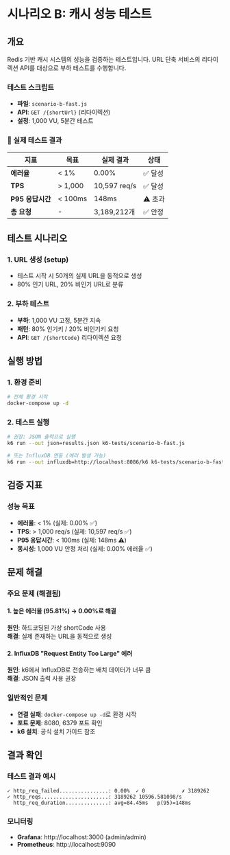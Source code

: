 # 시나리오 B: 캐시 성능 테스트

## 개요

Redis 기반 캐시 시스템의 성능을 검증하는 테스트입니다. URL 단축 서비스의 리다이렉션 API를 대상으로 부하 테스트를 수행합니다.

### 테스트 스크립트

- **파일**: `scenario-b-fast.js`
- **API**: `GET /{shortUrl}` (리다이렉션)
- **설정**: 1,000 VU, 5분간 테스트

### 🎯 실제 테스트 결과

| 지표             | 목표    | 실제 결과    | 상태    |
| ---------------- | ------- | ------------ | ------- |
| **에러율**       | < 1%    | 0.00%        | ✅ 달성 |
| **TPS**          | > 1,000 | 10,597 req/s | ✅ 달성 |
| **P95 응답시간** | < 100ms | 148ms        | ⚠️ 초과 |
| **총 요청**      | -       | 3,189,212개  | ✅ 안정 |

## 테스트 시나리오

### 1. URL 생성 (setup)

- 테스트 시작 시 50개의 실제 URL을 동적으로 생성
- 80% 인기 URL, 20% 비인기 URL로 분류

### 2. 부하 테스트

- **부하**: 1,000 VU 고정, 5분간 지속
- **패턴**: 80% 인기키 / 20% 비인기키 요청
- **API**: `GET /{shortCode}` 리다이렉션 요청

## 실행 방법

### 1. 환경 준비

```bash
# 전체 환경 시작
docker-compose up -d
```

### 2. 테스트 실행

```bash
# 권장: JSON 출력으로 실행
k6 run --out json=results.json k6-tests/scenario-b-fast.js

# 또는 InfluxDB 연동 (에러 발생 가능)
k6 run --out influxdb=http://localhost:8086/k6 k6-tests/scenario-b-fast.js
```

## 검증 지표

### 성능 목표

- **에러율**: < 1% (실제: 0.00% ✅)
- **TPS**: > 1,000 req/s (실제: 10,597 req/s ✅)
- **P95 응답시간**: < 100ms (실제: 148ms ⚠️)
- **동시성**: 1,000 VU 안정 처리 (실제: 0.00% 에러율 ✅)

## 문제 해결

### 주요 문제 (해결됨)

#### 1. 높은 에러율 (95.81%) → 0.00%로 해결

**원인**: 하드코딩된 가상 shortCode 사용  
**해결**: 실제 존재하는 URL을 동적으로 생성

#### 2. InfluxDB "Request Entity Too Large" 에러

**원인**: k6에서 InfluxDB로 전송하는 배치 데이터가 너무 큼  
**해결**: JSON 출력 사용 권장

### 일반적인 문제

- **연결 실패**: `docker-compose up -d`로 환경 시작
- **포트 문제**: 8080, 6379 포트 확인
- **k6 설치**: 공식 설치 가이드 참조

## 결과 확인

### 테스트 결과 예시

```
✓ http_req_failed................: 0.00%  ✓ 0            ✗ 3189262
✓ http_reqs......................: 3189262 10596.581098/s
  http_req_duration..............: avg=84.45ms   p(95)=148ms
```

### 모니터링

- **Grafana**: http://localhost:3000 (admin/admin)
- **Prometheus**: http://localhost:9090
